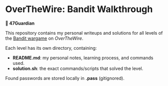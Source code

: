 # OverTheWire: Bandit Walkthrough
**🐘 47Guardian**

This repository contains my personal writeups and solutions for all levels of the [Bandit wargame](https://overthewire.org/wargames/bandit/) on *OverTheWire*.

Each level has its own directory, containing:
- **README.md**: my personal notes, learning process, and commands used.
- **solution.sh**: the exact commands/scripts that solved the level.

Found passwords are stored locally in **.pass** (gitignored).
